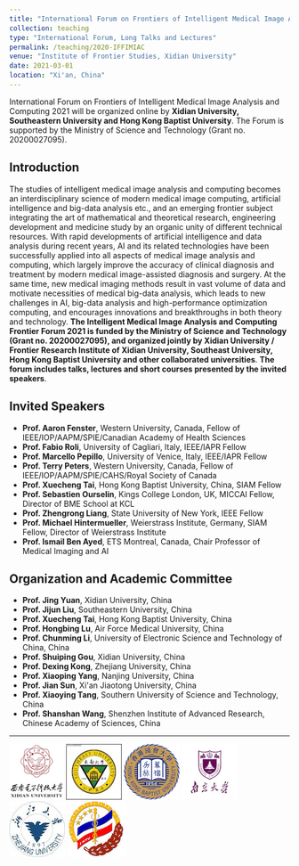 ```yaml
---
title: "International Forum on Frontiers of Intelligent Medical Image Analysis and Computing 2021"
collection: teaching
type: "International Forum, Long Talks and Lectures"
permalink: /teaching/2020-IFFIMIAC
venue: "Institute of Frontier Studies, Xidian University"
date: 2021-03-01
location: "Xi'an, China"
---
```


International Forum on Frontiers of Intelligent Medical Image Analysis and Computing 2021 will be organized online by **Xidian University, Southeastern University and Hong Kong Baptist University**. The Forum is supported by the Ministry of Science and Technology (Grant no. 20200027095).

## Introduction

The studies of intelligent medical image analysis and computing becomes an interdisciplinary science of modern medical image computing, artificial intelligence and big-data analysis etc., and an emerging frontier subject integrating the art of mathematical and theoretical research, engineering development and medicine study by 
an organic unity of different technical resources. With rapid developments of artificial intelligence and data analysis during recent years, AI and its related technologies have been successfully applied into all aspects of medical image analysis and computing, which largely improve the accuracy of clinical diagnosis and treatment by modern medical image-assisted diagnosis and surgery. At the same time, new medical imaging methods result in vast volume of data and motivate necessities of medical big-data analysis, which leads to new challenges in AI, big-data analysis and high-performance optimization computing, and encourages innovations and breakthroughs in both theory and technology. **The Intelligent Medical Image Analysis and Computing Frontier Forum 2021 is funded by the Ministry of Science and Technology (Grant no. 20200027095), and organized jointly by Xidian University / Frontier Research Institute of Xidian University, Southeast University, Hong Kong Baptist University and other collaborated universities**. **The forum includes talks, lectures and short courses presented by the invited speakers**.

## Invited Speakers

* **Prof. Aaron Fenster**, Western University, Canada, Fellow of IEEE/IOP/AAPM/SPIE/Canadian Academy of Health Sciences
* **Prof. Fabio Roli**, University of Cagliari, Italy, IEEE/IAPR Fellow
* **Prof. Marcello Pepillo**, University of Venice, Italy, IEEE/IAPR Fellow
* **Prof. Terry Peters**, Western University, Canada, Fellow of IEEE/IOP/AAPM/SPIE/CAHS/Royal Society of Canada 
* **Prof. Xuecheng Tai**, Hong Kong Baptist University, China, SIAM Fellow
* **Prof. Sebastien Ourselin**, Kings College London, UK, MICCAI Fellow, Director of BME School at KCL
* **Prof. Zhengrong Liang**, State University of New York, IEEE Fellow 
* **Prof. Michael Hintermueller**, Weierstrass Institute, Germany, SIAM Fellow, Director of Weierstrass Institute
* **Prof. Ismail Ben Ayed**, ETS Montreal, Canada, Chair Professor of Medical Imaging and AI

## Organization and Academic Committee

* **Prof. Jing Yuan**, Xidian University, China
* **Prof. Jijun Liu**, Southeastern University, China
* **Prof. Xuecheng Tai**, Hong Kong Baptist University, China
* **Prof. Hongbing Lu**, Air Force Medical University, China
* **Prof. Chunming Li**, University of Electronic Science and Technology of China, China
* **Prof. Shuiping Gou**, Xidian University, China
* **Prof. Dexing Kong**, Zhejiang University, China
* **Prof. Xiaoping Yang**, Nanjing University, China
* **Prof. Jian Sun**, Xi'an Jiaotong University, China
* **Prof. Xiaoying Tang**, Southern University of Science and Technology, China
* **Prof. Shanshan Wang**, Shenzhen Institute of Advanced Research, Chinese Academy of Sciences, China

---

![Image](xidian.png "3rd Sponsor")  ![Image](081431395820.jpg "4th Sponsor")  ![Image](浸会大学.png)  ![Image](14878233738299009.jpg)  ![Image](download.jpeg)  ![Image](200px-Fmmu_edu_cn_seal.jpg)
